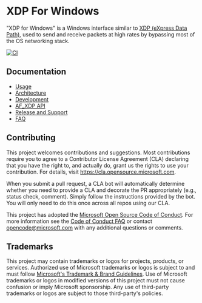 # XDP For Windows

"XDP for Windows" is a Windows interface similar to [XDP (eXpress Data Path)](https://en.wikipedia.org/wiki/Express_Data_Path),
used to send and receive packets at high rates by bypassing most of the OS networking stack.

[![CI](https://github.com/microsoft/xdp-for-windows/actions/workflows/ci.yml/badge.svg)](https://github.com/microsoft/xdp-for-windows/actions/workflows/ci.yml)

## Documentation

* [Usage](./docs/usage.md)
* [Architecture](./docs/architecture.md)
* [Development](./docs/development.md)
* [AF_XDP API](./docs/afxdp.md)
* [Release and Support](./docs/release.md)
* [FAQ](./docs/faq.md)

## Contributing

This project welcomes contributions and suggestions.  Most contributions require you to agree to a
Contributor License Agreement (CLA) declaring that you have the right to, and actually do, grant us
the rights to use your contribution. For details, visit https://cla.opensource.microsoft.com.

When you submit a pull request, a CLA bot will automatically determine whether you need to provide
a CLA and decorate the PR appropriately (e.g., status check, comment). Simply follow the instructions
provided by the bot. You will only need to do this once across all repos using our CLA.

This project has adopted the [Microsoft Open Source Code of Conduct](https://opensource.microsoft.com/codeofconduct/).
For more information see the [Code of Conduct FAQ](https://opensource.microsoft.com/codeofconduct/faq/) or
contact [opencode@microsoft.com](mailto:opencode@microsoft.com) with any additional questions or comments.

## Trademarks

This project may contain trademarks or logos for projects, products, or services. Authorized use of Microsoft
trademarks or logos is subject to and must follow
[Microsoft's Trademark & Brand Guidelines](https://www.microsoft.com/en-us/legal/intellectualproperty/trademarks/usage/general).
Use of Microsoft trademarks or logos in modified versions of this project must not cause confusion or imply Microsoft sponsorship.
Any use of third-party trademarks or logos are subject to those third-party's policies.
